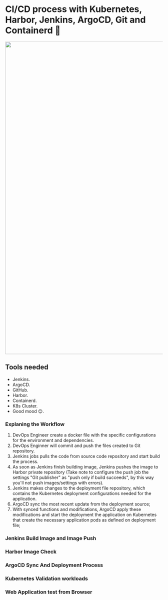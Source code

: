 # CI/CD process with Kubernetes, Harbor, Jenkins, ArgoCD, Git and Containerd :rocket:


<img src="https://github.com/Josemyr1993/jenkins_argo_cd_harbor_docker_kubernetes/blob/main/CI_CD_new.gif" heigh="1000" width="1000">


<h2>Tools needed</h2>

- Jenkins.
- ArgoCD.
- GitHub.
- Harbor.
- Containerd.
- K8s Cluster.
- Good mood 😉.

<h3>Explaning the Workflow</h3>

1. DevOps Engineer create a docker file with the specific configurations for the environment and dependencies.
2. DevOps Enginner will commit and push the files created to Git repository.
3. Jenkins jobs pulls the code from source code repository and start build the process.
4. As soon as Jenkins finish building image, Jenkins pushes the image to Harbor private repository (Take note to configure the push job the settings "Git publisher" as "push only if build succeeds", by this way you'll not push images/settings with errors).
5. Jenkins makes changes to the deployment file repository, which contains the Kubernetes deployment configurations needed for the application.
6. ArgoCD sync the most recent update from the deployment source;
7. With synced functions and modifications, ArgoCD apply these modifications and start the deployment the application on Kubernetes that create the necessary application pods as defined on deployment file;


<h3>Jenkins Build Image and Image Push</h3>

<h3>Harbor Image Check</h3>

<h3>ArgoCD Sync And Deployment Process</h3>

<h3>Kubernetes Validation workloads</h3>

<h3>Web Application test from Browser</h3>


